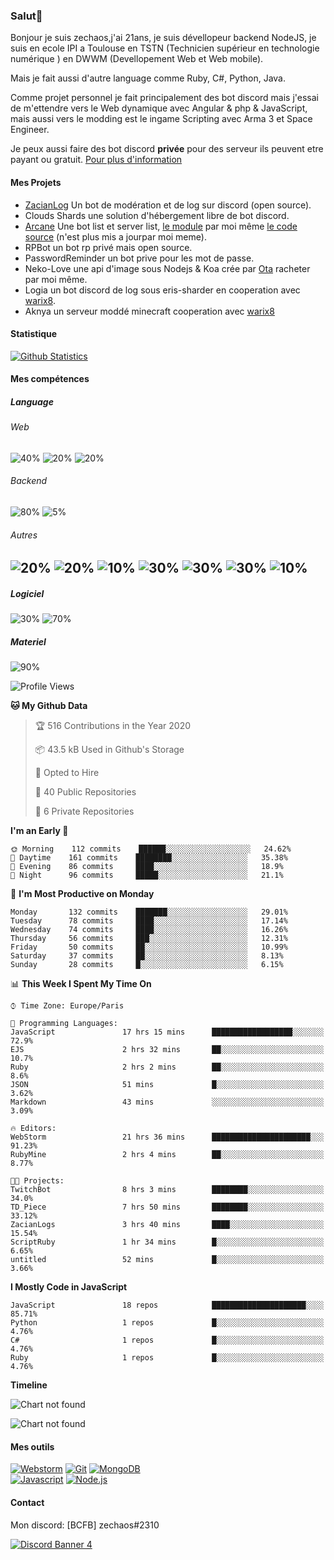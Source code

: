 ### Salut👋 

Bonjour je suis zechaos,j'ai 21ans, je suis dévellopeur backend NodeJS, je suis en ecole IPI a Toulouse en TSTN (Technicien supérieur en technologie numérique ) en DWWM (Devellopement Web et Web mobile).

Mais je fait aussi d'autre language comme Ruby, C#, Python, Java.

Comme projet personnel je fait principalement des bot discord mais j'essai de m'ettendre vers le Web dynamique avec Angular & php & JavaScript, mais aussi vers le modding est le ingame Scripting avec Arma 3 et Space Engineer.

Je peux aussi faire des bot discord **privée** pour des serveur ils peuvent etre payant ou gratuit. [Pour plus d'information](https://github.com/zechaos031/zechaos031/blob/master/info/CustomBot.md)

#### Mes Projets
  - [ZacianLog](https://github.com/zechaos031/ZacianLogs) Un bot de modération et de log sur discord (open source).
  - Clouds Shards une solution d'hébergement libre de bot discord.
  - [Arcane](https://arcane-center.xyz/) Une bot list et server list, [le module](https://www.npmjs.com/package/abcapi) par moi même [le code source](https://github.com/Arcane-Bot-Center/abcAPI) (n'est plus mis a jourpar moi meme).
  - RPBot un bot rp privé mais open source.
  - PasswordReminder un bot prive pour les mot de passe.
  - Neko-Love une api d'image sous Nodejs & Koa crée par [Ota](https://github.com/Steven-Debande) racheter par moi même.
  - Logia un bot discord de log sous eris-sharder en cooperation avec [warix8](https://github.com/warix8).
  - Aknya un serveur moddé minecraft cooperation avec [warix8](https://github.com/warix8)

#### Statistique


[![Github Statistics](https://github-readme-stats.vercel.app/api?username=zechaos031&theme=radical)](https://github.com/anuraghazra/github-readme-stats)


#### Mes compétences

##### Language
###### Web
![40%](https://progress-bar.dev/40?title=JavaScript) ![20%](https://progress-bar.dev/20?title=HTML) ![20%](https://progress-bar.dev/20?title=CSS)

###### Backend
![80%](https://progress-bar.dev/80?title=NodeJS) ![5%](https://progress-bar.dev/5?title=PHP) 




###### Autres
![20%](https://progress-bar.dev/20?title=Ruby) ![20%](https://progress-bar.dev/20?title=Python) ![10%](https://progress-bar.dev/10?title=C\#) ![30%](https://progress-bar.dev/30?title=TypeScript) ![30%](https://progress-bar.dev/30?title=Deno) ![30%](https://progress-bar.dev/30?title=CoffeeScript) ![10%](https://progress-bar.dev/10?title=Lua)
--

##### Logiciel

![30%](https://progress-bar.dev/30?title=Linux) ![70%](https://progress-bar.dev/70?title=Windows)

##### Materiel

![90%](https://progress-bar.dev/90?title=Hardware)


<!--START_SECTION:waka-->
![Profile Views](http://img.shields.io/badge/Profile%20Views-73-blue)

**🐱 My Github Data** 

> 🏆 516 Contributions in the Year 2020
 > 
> 📦 43.5 kB Used in Github's Storage 
 > 
> 💼 Opted to Hire
 > 
> 📜 40 Public Repositories
 > 
> 🔑 6 Private Repositories 

**I'm an Early 🐤** 

```text
🌞 Morning    112 commits    ██████░░░░░░░░░░░░░░░░░░░   24.62% 
🌆 Daytime    161 commits    ████████░░░░░░░░░░░░░░░░░   35.38% 
🌃 Evening    86 commits     ████░░░░░░░░░░░░░░░░░░░░░   18.9% 
🌙 Night      96 commits     █████░░░░░░░░░░░░░░░░░░░░   21.1%

```
📅 **I'm Most Productive on Monday** 

```text
Monday       132 commits    ███████░░░░░░░░░░░░░░░░░░   29.01% 
Tuesday      78 commits     ████░░░░░░░░░░░░░░░░░░░░░   17.14% 
Wednesday    74 commits     ████░░░░░░░░░░░░░░░░░░░░░   16.26% 
Thursday     56 commits     ███░░░░░░░░░░░░░░░░░░░░░░   12.31% 
Friday       50 commits     ██░░░░░░░░░░░░░░░░░░░░░░░   10.99% 
Saturday     37 commits     ██░░░░░░░░░░░░░░░░░░░░░░░   8.13% 
Sunday       28 commits     █░░░░░░░░░░░░░░░░░░░░░░░░   6.15%

```


📊 **This Week I Spent My Time On** 

```text
⌚︎ Time Zone: Europe/Paris

💬 Programming Languages: 
JavaScript               17 hrs 15 mins      ██████████████████░░░░░░░   72.9% 
EJS                      2 hrs 32 mins       ██░░░░░░░░░░░░░░░░░░░░░░░   10.7% 
Ruby                     2 hrs 2 mins        ██░░░░░░░░░░░░░░░░░░░░░░░   8.6% 
JSON                     51 mins             █░░░░░░░░░░░░░░░░░░░░░░░░   3.62% 
Markdown                 43 mins             ░░░░░░░░░░░░░░░░░░░░░░░░░   3.09%

🔥 Editors: 
WebStorm                 21 hrs 36 mins      ██████████████████████░░░   91.23% 
RubyMine                 2 hrs 4 mins        ██░░░░░░░░░░░░░░░░░░░░░░░   8.77%

🐱‍💻 Projects: 
TwitchBot                8 hrs 3 mins        ████████░░░░░░░░░░░░░░░░░   34.0% 
TD_Piece                 7 hrs 50 mins       ████████░░░░░░░░░░░░░░░░░   33.12% 
ZacianLogs               3 hrs 40 mins       ████░░░░░░░░░░░░░░░░░░░░░   15.54% 
ScriptRuby               1 hr 34 mins        █░░░░░░░░░░░░░░░░░░░░░░░░   6.65% 
untitled                 52 mins             █░░░░░░░░░░░░░░░░░░░░░░░░   3.66%

```

**I Mostly Code in JavaScript** 

```text
JavaScript               18 repos            █████████████████████░░░░   85.71% 
Python                   1 repos             █░░░░░░░░░░░░░░░░░░░░░░░░   4.76% 
C#                       1 repos             █░░░░░░░░░░░░░░░░░░░░░░░░   4.76% 
Ruby                     1 repos             █░░░░░░░░░░░░░░░░░░░░░░░░   4.76%

```


**Timeline**

![Chart not found](https://github.com/zechaos031/zechaos031/blob/master/charts/bar_graph.png) 


<!--END_SECTION:waka-->

![Chart not found](https://wakatime.com/share/@82d61414-6426-46d3-ba45-230b1678d094/a854baf3-b811-4627-ac99-e35f0a84f3df.png) 


#### Mes outils
[![Webstorm](https://img.shields.io/badge/Webstrom-007acc?style=for-the-badge&logo=JetBrains&logoColor=white)](https://www.jetbrains.com/)
[![Git](https://img.shields.io/badge/Git-f05032?style=for-the-badge&logo=git&logoColor=white)](https://git-scm.com/)
[![MongoDB](https://img.shields.io/badge/MongoDB-47a248?style=for-the-badge&logo=mongodb&logoColor=white)](https://www.mongodb.com/)    
[![Javascript](https://img.shields.io/badge/Javascript-f7df1e?style=for-the-badge&logo=javascript&logoColor=white)](https://developer.mozilla.org/en-US/docs/Web/JavaScript)
[![Node.js](https://img.shields.io/badge/Node.js-339933?style=for-the-badge&logo=node.js&logoColor=white)](https://nodejs.org/en/)

#### Contact
Mon discord: [BCFB] zechaos#2310

[![Discord Banner 4](https://discordapp.com/api/guilds/666062901072887819/widget.png?style=banner4)](https://discordapp.com/invite/gTE6dyY)
